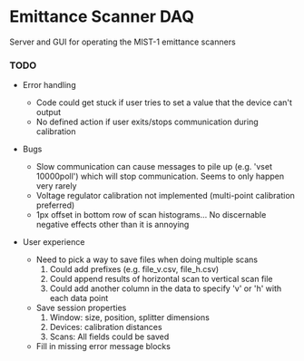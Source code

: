 # Emittance Scanner DAQ

Server and GUI for operating the MIST-1 emittance scanners

### TODO

 - Error handling
    - Code could get stuck if user tries to set a value that the device can't output
    - No defined action if user exits/stops communication during calibration


 - Bugs
    - Slow communication can cause messages to pile up (e.g. 'vset 10000poll') which will stop communication. Seems to only happen very rarely
    - Voltage regulator calibration not implemented (multi-point calibration preferred)
    - 1px offset in bottom row of scan histograms... No discernable negative effects other than it is annoying


 - User experience
    - Need to pick a way to save files when doing multiple scans
        1. Could add prefixes (e.g. file_v.csv, file_h.csv)
        2. Could append results of horizontal scan to vertical scan file
        3. Could add another column in the data to specify 'v' or 'h' with each data point
    - Save session properties
       1. Window: size, position, splitter dimensions
       2. Devices: calibration distances
       3. Scans: All fields could be saved
    - Fill in missing error message blocks
